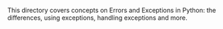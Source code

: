 This directory covers concepts on Errors and Exceptions in Python: the differences, using exceptions, handling exceptions and more.
